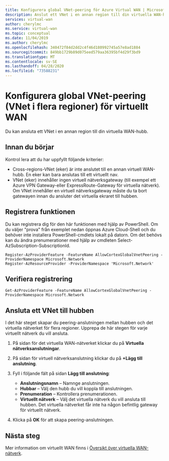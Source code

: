 ```yaml
---
title: Konfigurera global VNet-peering för Azure Virtual WAN | Microsoft Docs
description: Anslut ett VNet i en annan region till din virtuella WAN-hubb.
services: virtual-wan
author: cherylmc
ms.service: virtual-wan
ms.topic: conceptual
ms.date: 11/04/2019
ms.author: cherylmc
ms.openlocfilehash: 340472f84d2dd2c4f46d180992745a57e8ad1884
ms.sourcegitcommit: 849bb1729b89d075eed579aa36395bf4d29f3bd9
ms.translationtype: MT
ms.contentlocale: sv-SE
ms.lasthandoff: 04/28/2020
ms.locfileid: "73588231"
---
```

# <a name="configure-global-vnet-peering-cross-region-vnet-for-virtual-wan"></a>Konfigurera global VNet-peering (VNet i flera regioner) för virtuellt WAN

Du kan ansluta ett VNet i en annan region till din virtuella WAN-hubb.

## <a name="before-you-begin"></a>Innan du börjar

Kontrol lera att du har uppfyllt följande kriterier:

* Cross-regions-VNet (eker) är inte anslutet till en annan virtuell WAN-hubb. En eker kan bara anslutas till ett virtuellt nav.
* VNet (eker) innehåller ingen virtuell nätverksgateway (till exempel ett Azure VPN Gateway-eller ExpressRoute-Gateway för virtuella nätverk). Om VNet innehåller en virtuell nätverksgateway måste du ta bort gatewayen innan du ansluter det virtuella ekraret till hubben.

## <a name="register-this-feature"></a><a name="register"></a>Registrera funktionen

Du kan registrera dig för den här funktionen med hjälp av PowerShell. Om du väljer "prova" från exemplet nedan öppnas Azure Cloud-Shell och du behöver inte installera PowerShell-cmdlets lokalt på datorn. Om det behövs kan du ändra prenumerationer med hjälp av cmdleten Select- <subid>AzSubscription-SubscriptionId.

```azurepowershell-interactive
Register-AzProviderFeature -FeatureName AllowCortexGlobalVnetPeering -ProviderNamespace Microsoft.Network
Register-AzResourceProvider -ProviderNamespace 'Microsoft.Network'
```

## <a name="verify-registration"></a><a name="verify"></a>Verifiera registrering

```azurepowershell-interactive
Get-AzProviderFeature -FeatureName AllowCortexGlobalVnetPeering -ProviderNamespace Microsoft.Network
```

## <a name="connect-a-vnet-to-the-hub"></a><a name="hub"></a>Ansluta ett VNet till hubben

I det här steget skapar du peering-anslutningen mellan hubben och det virtuella nätverket för flera regioner. Upprepa de här stegen för varje virtuellt nätverk du vill ansluta.

1. På sidan för det virtuella WAN-nätverket klickar du på **Virtuella nätverksanslutningar**.
2. På sidan för virtuell nätverksanslutning klickar du på **+Lägg till anslutning**.
3. Fyll i följande fält på sidan **Lägg till anslutning**:

    * **Anslutningsnamn** – Namnge anslutningen.
    * **Hubbar** – Välj den hubb du vill koppla till anslutningen.
    * **Prenumeration** – Kontrollera prenumerationen.
    * **Virtuellt nätverk** – Välj det virtuella nätverk du vill ansluta till hubben. Det virtuella nätverket får inte ha någon befintlig gateway för virtuellt nätverk.
4. Klicka på **OK** för att skapa peering-anslutningen.

## <a name="next-steps"></a>Nästa steg

Mer information om virtuellt WAN finns i [Översikt över virtuella WAN-nätverk](virtual-wan-about.md).